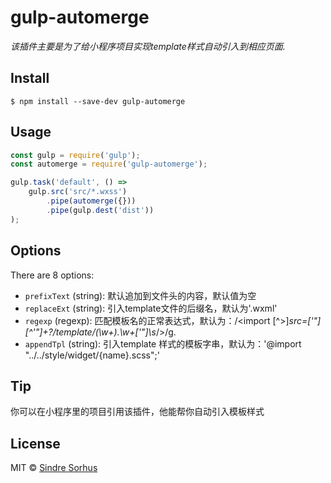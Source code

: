 # gulp-automerge 

*该插件主要是为了给小程序项目实现template样式自动引入到相应页面.*


## Install

```
$ npm install --save-dev gulp-automerge
```


## Usage

```js
const gulp = require('gulp');
const automerge = require('gulp-automerge');

gulp.task('default', () =>
	gulp.src('src/*.wxss')
		.pipe(automerge({}))
		.pipe(gulp.dest('dist'))
);
```

## Options

There are 8 options:

* `prefixText` (string): 默认追加到文件头的内容，默认值为空
* `replaceExt` (string): 引入template文件的后缀名，默认为'.wxml'
* `regexp` (regexp): 匹配模板名的正常表达式，默认为：/<import [^>]*src=[\'\"][^\'\"]+?\/template\/(\w+)\.\w+[\'\"]\s*\/>/g.
* `appendTpl` (string): 引入template 样式的模板字串，默认为：'@import "../../style/widget/{name}.scss";'


## Tip

你可以在小程序里的项目引用该插件，他能帮你自动引入模板样式


## License

MIT © [Sindre Sorhus](https://sindresorhus.com)
